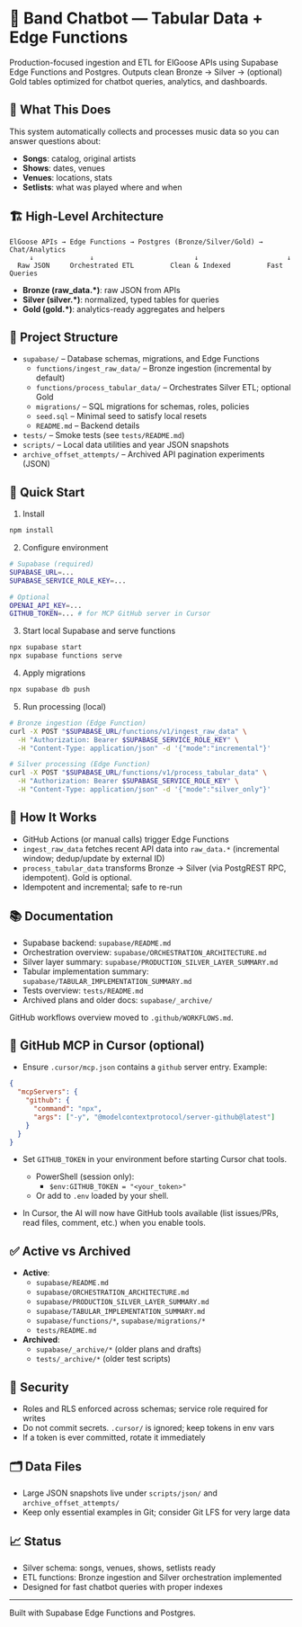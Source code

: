 # 🎵 Band Chatbot — Tabular Data + Edge Functions

Production-focused ingestion and ETL for ElGoose APIs using Supabase Edge Functions and Postgres. Outputs clean Bronze → Silver → (optional) Gold tables optimized for chatbot queries, analytics, and dashboards.

## 🎯 What This Does

This system automatically collects and processes music data so you can answer questions about:
- **Songs**: catalog, original artists
- **Shows**: dates, venues
- **Venues**: locations, stats
- **Setlists**: what was played where and when

## 🏗️ High-Level Architecture

```
ElGoose APIs → Edge Functions → Postgres (Bronze/Silver/Gold) → Chat/Analytics
     ↓              ↓                         ↓                      ↓
  Raw JSON     Orchestrated ETL         Clean & Indexed         Fast Queries
```

- **Bronze (raw_data.*)**: raw JSON from APIs
- **Silver (silver.*)**: normalized, typed tables for queries
- **Gold (gold.*)**: analytics-ready aggregates and helpers

## 📁 Project Structure

- `supabase/` – Database schemas, migrations, and Edge Functions
  - `functions/ingest_raw_data/` – Bronze ingestion (incremental by default)
  - `functions/process_tabular_data/` – Orchestrates Silver ETL; optional Gold
  - `migrations/` – SQL migrations for schemas, roles, policies
  - `seed.sql` – Minimal seed to satisfy local resets
  - `README.md` – Backend details
- `tests/` – Smoke tests (see `tests/README.md`)
- `scripts/` – Local data utilities and year JSON snapshots
- `archive_offset_attempts/` – Archived API pagination experiments (JSON)

## 🚀 Quick Start

1. Install
```bash
npm install
```

2. Configure environment
```bash
# Supabase (required)
SUPABASE_URL=...
SUPABASE_SERVICE_ROLE_KEY=...

# Optional
OPENAI_API_KEY=...
GITHUB_TOKEN=... # for MCP GitHub server in Cursor
```

3. Start local Supabase and serve functions
```bash
npx supabase start
npx supabase functions serve
```

4. Apply migrations
```bash
npx supabase db push
```

5. Run processing (local)
```bash
# Bronze ingestion (Edge Function)
curl -X POST "$SUPABASE_URL/functions/v1/ingest_raw_data" \
  -H "Authorization: Bearer $SUPABASE_SERVICE_ROLE_KEY" \
  -H "Content-Type: application/json" -d '{"mode":"incremental"}'

# Silver processing (Edge Function)
curl -X POST "$SUPABASE_URL/functions/v1/process_tabular_data" \
  -H "Authorization: Bearer $SUPABASE_SERVICE_ROLE_KEY" \
  -H "Content-Type: application/json" -d '{"mode":"silver_only"}'
```

## 🔄 How It Works

- GitHub Actions (or manual calls) trigger Edge Functions
- `ingest_raw_data` fetches recent API data into `raw_data.*` (incremental window; dedup/update by external ID)
- `process_tabular_data` transforms Bronze → Silver (via PostgREST RPC, idempotent). Gold is optional.
- Idempotent and incremental; safe to re-run

## 📚 Documentation

- Supabase backend: `supabase/README.md`
- Orchestration overview: `supabase/ORCHESTRATION_ARCHITECTURE.md`
- Silver layer summary: `supabase/PRODUCTION_SILVER_LAYER_SUMMARY.md`
- Tabular implementation summary: `supabase/TABULAR_IMPLEMENTATION_SUMMARY.md`
- Tests overview: `tests/README.md`
- Archived plans and older docs: `supabase/_archive/`

GitHub workflows overview moved to `.github/WORKFLOWS.md`.

## 🔧 GitHub MCP in Cursor (optional)

- Ensure `.cursor/mcp.json` contains a `github` server entry. Example:

```json
{
  "mcpServers": {
    "github": {
      "command": "npx",
      "args": ["-y", "@modelcontextprotocol/server-github@latest"]
    }
  }
}
```

- Set `GITHUB_TOKEN` in your environment before starting Cursor chat tools.
  - PowerShell (session only):
    - `$env:GITHUB_TOKEN = "<your_token>"`
  - Or add to `.env` loaded by your shell.

- In Cursor, the AI will now have GitHub tools available (list issues/PRs, read files, comment, etc.) when you enable tools.

## ✅ Active vs Archived

- **Active**:
  - `supabase/README.md`
  - `supabase/ORCHESTRATION_ARCHITECTURE.md`
  - `supabase/PRODUCTION_SILVER_LAYER_SUMMARY.md`
  - `supabase/TABULAR_IMPLEMENTATION_SUMMARY.md`
  - `supabase/functions/*`, `supabase/migrations/*`
  - `tests/README.md`
- **Archived**:
  - `supabase/_archive/*` (older plans and drafts)
  - `tests/_archive/*` (older test scripts)

## 🔐 Security

- Roles and RLS enforced across schemas; service role required for writes
- Do not commit secrets. `.cursor/` is ignored; keep tokens in env vars
- If a token is ever committed, rotate it immediately

## 🗂️ Data Files
- Large JSON snapshots live under `scripts/json/` and `archive_offset_attempts/`
- Keep only essential examples in Git; consider Git LFS for very large data

## 📈 Status

- Silver schema: songs, venues, shows, setlists ready
- ETL functions: Bronze ingestion and Silver orchestration implemented
- Designed for fast chatbot queries with proper indexes

---

Built with Supabase Edge Functions and Postgres.
